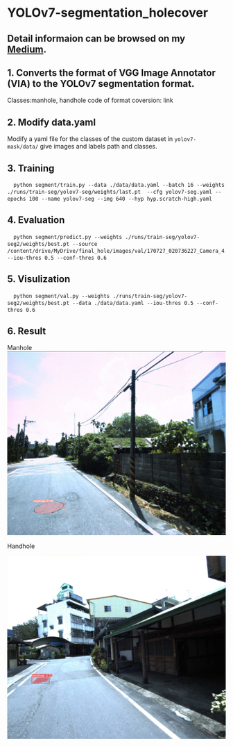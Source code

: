 # YOLOv7-segmentation_holecover
  ## Detail informaion can be browsed on my [Medium](https://medium.com/@fearless_fusion_snake_755/yolov7-instance-segmentation-%E8%A8%93%E7%B7%B4%E6%95%99%E5%AD%B8-3b9059aafe8a).
  ## 1. Converts the format of VGG Image Annotator (VIA) to the YOLOv7 segmentation format.
  Classes:manhole, handhole
  code of format coversion: link

  ## 2. Modify data.yaml
  Modify a yaml file for the classes of the custom dataset in `yolov7-mask/data/`
  give images and labels path and classes.

  ## 3. Training
      python segment/train.py --data ./data/data.yaml --batch 16 --weights ./runs/train-seg/yolov7-seg/weights/last.pt  --cfg yolov7-seg.yaml --epochs 100 --name yolov7-seg --img 640 --hyp hyp.scratch-high.yaml
      
  ## 4. Evaluation
      python segment/predict.py --weights ./runs/train-seg/yolov7-seg2/weights/best.pt --source /content/drive/MyDrive/final_hole/images/val/170727_020736227_Camera_4.jpg --iou-thres 0.5 --conf-thres 0.6
      
  ## 5. Visulization  
      python segment/val.py --weights ./runs/train-seg/yolov7-seg2/weights/best.pt --data ./data/data.yaml --iou-thres 0.5 --conf-thres 0.6
      
  ## 6. Result
 
  Manhole
  ![image](https://github.com/yichun-hub/YOLOv7-segmentation_holecover/blob/main/result/200724_023433016_Camera_2.jpg)
  
  Handhole
  
  ![image](https://github.com/yichun-hub/YOLOv7-segmentation_holecover/blob/main/result/200707_033718669_Camera_1.jpg)
